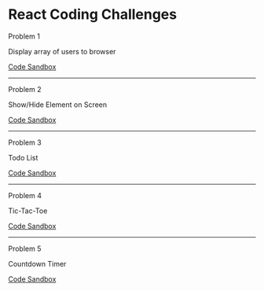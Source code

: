 # React Coding Challenges

Problem 1 

Display array of users to browser

[Code Sandbox](https://codesandbox.io/s/display-array-of-users-to-browser-yfsqz2?file=/src/App.js)
***

Problem 2

Show/Hide Element on Screen

[Code Sandbox](https://codesandbox.io/s/react-show-hide-element-on-screen-m8y9o2?file=/src/App.js)
***

Problem 3

Todo List

[Code Sandbox](https://codesandbox.io/s/react-todo-app-996rv7?file=/src/App.js)
***

Problem 4

Tic-Tac-Toe

[Code Sandbox](https://codesandbox.io/s/react-tic-tac-toe-hwicph)
***

Problem 5

Countdown Timer

[Code Sandbox](https://codesandbox.io/s/react-task-progress-pu44cd)

